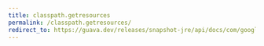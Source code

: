 ```yaml
---
title: classpath.getresources
permalink: /classpath.getresources/
redirect_to: https://guava.dev/releases/snapshot-jre/api/docs/com/google/common/reflect/ClassPath.html#getResources--
---
```

